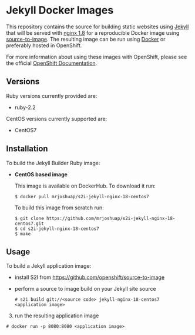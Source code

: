 Jekyll Docker Images
====================

This repository contains the source for building static websites using
[Jekyll](https://jekyllrb.com/) that will be served with
[nginx 1.8](http://nginx.org/) for a reproducible Docker image using
[source-to-image](https://github.com/openshift/source-to-image).
The resulting image can be run using [Docker](http://docker.io) or preferably
hosted in OpenShift.

For more information about using these images with OpenShift, please see the
official [OpenShift Documentation](https://docs.openshift.org/latest/using_images/s2i_images/ruby.html).

Versions
---------------
Ruby versions currently provided are:
* ruby-2.2

CentOS versions currently supported are:
* CentOS7

Installation
---------------
To build the Jekyll Builder Ruby image:
*  **CentOS based image**

    This image is available on DockerHub. To download it run:

    ```
    $ docker pull mrjoshuap/s2i-jekyll-nginx-18-centos7
    ```

    To build this image from scratch run:

    ```
    $ git clone https://github.com/mrjoshuap/s2i-jekyll-nginx-18-centos7.git
    $ cd s2i-jekyll-nginx-18-centos7
    $ make
    ```

Usage
---------------------------------
To build a Jekyll application image:

* install S2I from https://github.com/openshift/source-to-image

* perform a source to image build on your Jekyll site source

  ```
  # s2i build git://<source code> jekyll-nginx-18-centos7 <application image>
  ```

3. run the resulting application image

  ```
  # docker run -p 8080:8080 <application image>
  ```
